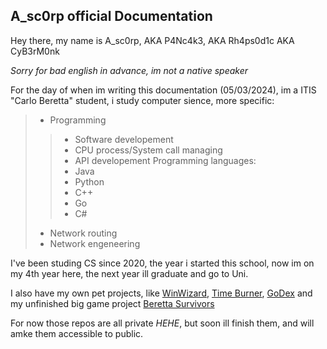 ## A_sc0rp official Documentation

Hey there, my name is A_sc0rp, AKA P4Nc4k3, AKA Rh4ps0d1c AKA CyB3rM0nk

*Sorry for bad english in advance, im not a native speaker*

For the day of when im writing this documentation (05/03/2024), im a ITIS "Carlo Beretta" student, i study computer sience, more specific:
  > - Programming
  >> - Software developement
  >> - CPU process/System call managing
  >> - API developement
  > Programming languages:
  >> - Java
  >> - Python
  >> - C++
  >> - Go
  >> - C#
  > - Network routing
  > - Network engeneering

I've been studing CS since 2020, the year i started this school, now im on my 4th year here, the next year ill graduate and go to Uni.

I also have my own pet projects, like [WinWizard](https://github.com/A-sc0rp/WinWizard), [Time Burner](https://github.com/A-sc0rp/Time_Burner), [GoDex](https://github.com/A-sc0rp/GoDex) and my unfinished big game project [Beretta Survivors](https://github.com/A-sc0rp/Beretta-survivors-v0.1)

For now those repos are all private *HEHE*, but soon ill finish them, and will amke them accessible to public.



  
